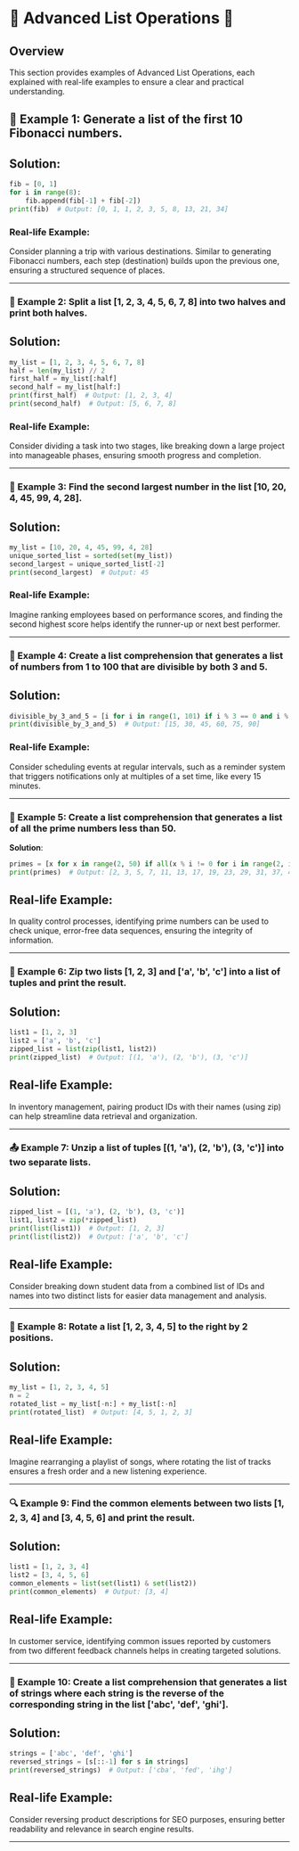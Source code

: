# 🌟 Advanced List Operations 🌟

## Overview 
This section provides examples of Advanced List Operations, each explained with real-life examples to ensure a clear and practical understanding.

##  🔢 Example 1: Generate a list of the first 10 Fibonacci numbers.  

## Solution:  
```python
fib = [0, 1]
for i in range(8):
    fib.append(fib[-1] + fib[-2])
print(fib)  # Output: [0, 1, 1, 2, 3, 5, 8, 13, 21, 34]
```

### Real-life Example:  
Consider planning a trip with various destinations. Similar to generating Fibonacci numbers, each step (destination) builds upon the previous one, ensuring a structured sequence of places.

---

###  📄 Example 2: Split a list [1, 2, 3, 4, 5, 6, 7, 8] into two halves and print both halves.

## Solution:  
```python
my_list = [1, 2, 3, 4, 5, 6, 7, 8]
half = len(my_list) // 2
first_half = my_list[:half]
second_half = my_list[half:]
print(first_half)  # Output: [1, 2, 3, 4]
print(second_half)  # Output: [5, 6, 7, 8]
```

### Real-life Example:  
Consider dividing a task into two stages, like breaking down a large project into manageable phases, ensuring smooth progress and completion.

---

###  🥈 Example 3: Find the second largest number in the list [10, 20, 4, 45, 99, 4, 28].  
## Solution:  
```python
my_list = [10, 20, 4, 45, 99, 4, 28]
unique_sorted_list = sorted(set(my_list))
second_largest = unique_sorted_list[-2]
print(second_largest)  # Output: 45
```

### Real-life Example:  
Imagine ranking employees based on performance scores, and finding the second highest score helps identify the runner-up or next best performer.

---

###  🌟 Example 4: Create a list comprehension that generates a list of numbers from 1 to 100 that are divisible by both 3 and 5.  
## Solution:  
```python
divisible_by_3_and_5 = [i for i in range(1, 101) if i % 3 == 0 and i % 5 == 0]
print(divisible_by_3_and_5)  # Output: [15, 30, 45, 60, 75, 90]
```

### Real-life Example:  
Consider scheduling events at regular intervals, such as a reminder system that triggers notifications only at multiples of a set time, like every 15 minutes.

---

###  🔢 Example 5: Create a list comprehension that generates a list of all the prime numbers less than 50.  
**Solution**:  
```python
primes = [x for x in range(2, 50) if all(x % i != 0 for i in range(2, int(x**0.5) + 1))]
print(primes)  # Output: [2, 3, 5, 7, 11, 13, 17, 19, 23, 29, 31, 37, 41, 43, 47]
```

## Real-life Example:  
In quality control processes, identifying prime numbers can be used to check unique, error-free data sequences, ensuring the integrity of information.

---

###  🔗 Example 6: Zip two lists [1, 2, 3] and ['a', 'b', 'c'] into a list of tuples and print the result.  
## Solution:  
```python
list1 = [1, 2, 3]
list2 = ['a', 'b', 'c']
zipped_list = list(zip(list1, list2))
print(zipped_list)  # Output: [(1, 'a'), (2, 'b'), (3, 'c')]
```

## Real-life Example:  
In inventory management, pairing product IDs with their names (using zip) can help streamline data retrieval and organization.

---

###  📤 Example 7: Unzip a list of tuples [(1, 'a'), (2, 'b'), (3, 'c')] into two separate lists.  
## Solution:  
```python
zipped_list = [(1, 'a'), (2, 'b'), (3, 'c')]
list1, list2 = zip(*zipped_list)
print(list(list1))  # Output: [1, 2, 3]
print(list(list2))  # Output: ['a', 'b', 'c']
```
## Real-life Example:  
Consider breaking down student data from a combined list of IDs and names into two distinct lists for easier data management and analysis.

---

###  🔄 Example 8: Rotate a list [1, 2, 3, 4, 5] to the right by 2 positions.  
## Solution:  
```python
my_list = [1, 2, 3, 4, 5]
n = 2
rotated_list = my_list[-n:] + my_list[:-n]
print(rotated_list)  # Output: [4, 5, 1, 2, 3]
```

## Real-life Example:  
Imagine rearranging a playlist of songs, where rotating the list of tracks ensures a fresh order and a new listening experience.

---

###  🔍 Example 9: Find the common elements between two lists [1, 2, 3, 4] and [3, 4, 5, 6] and print the result.  
## Solution:  
```python
list1 = [1, 2, 3, 4]
list2 = [3, 4, 5, 6]
common_elements = list(set(list1) & set(list2))
print(common_elements)  # Output: [3, 4]
```

## Real-life Example:  
In customer service, identifying common issues reported by customers from two different feedback channels helps in creating targeted solutions.

---

###  🔄 Example 10: Create a list comprehension that generates a list of strings where each string is the reverse of the corresponding string in the list ['abc', 'def', 'ghi'].  
## Solution:  
```python
strings = ['abc', 'def', 'ghi']
reversed_strings = [s[::-1] for s in strings]
print(reversed_strings)  # Output: ['cba', 'fed', 'ihg']
```

## Real-life Example:  
Consider reversing product descriptions for SEO purposes, ensuring better readability and relevance in search engine results.

---

